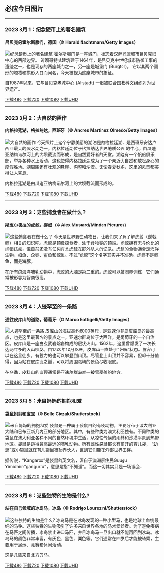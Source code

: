 ## 必应今日图片

---
### 2023 3月 1：纪念硬币上的著名建筑
#### 吕贝克的霍尔斯滕门，德国（© Harald Nachtmann/Getty Images）
![纪念硬币上的著名建筑](https://cn.bing.com/th?id=OHR.LuebeckCityGate_ZH-CN4618826141_800x480.jpg&rf=LaDigue_800x480.jpg "纪念硬币上的著名建筑")
霍尔斯滕门是一座城门，标志着汉萨同盟城市吕贝克旧中心的西部边界。 砖砌哥特式建筑建于1464年，是吕贝克中世纪城市防御工事的遗迹之一，也是现存的两座城门之一，另一座是城堡门 (Burgtor)。 它以其两个圆形的塔楼和拱形入口而闻名，今天被视为这座城市的象征。

自1987年以来，它与吕贝克老城中心 (Altstadt) 一起被联合国教科文组织列为世界遗产。

[下载480](https://cn.bing.com/th?id=OHR.LuebeckCityGate_ZH-CN4618826141_800x480.jpg&rf=LaDigue_800x480.jpg "吕贝克的霍尔斯滕门，德国")
[下载720](https://cn.bing.com/th?id=OHR.LuebeckCityGate_ZH-CN4618826141_1024x768.jpg&rf=LaDigue_1024x768.jpg "吕贝克的霍尔斯滕门，德国")
[下载1080](https://cn.bing.com/th?id=OHR.LuebeckCityGate_ZH-CN4618826141_1920x1080.jpg&rf=LaDigue_1920x1080.jpg "吕贝克的霍尔斯滕门，德国")
[下载UHD](https://cn.bing.com/th?id=OHR.LuebeckCityGate_ZH-CN4618826141_UHD.jpg&rf=LaDigue_UHD.jpg "吕贝克的霍尔斯滕门，德国")


---
### 2023 3月 2：大自然的画作
#### 内格拉廷湖，格拉纳达，西班牙（© Andres Martinez Olmedo/Getty Images）
![大自然的画作](https://cn.bing.com/th?id=OHR.NegratinSpain_ZH-CN5916944876_800x480.jpg&rf=LaDigue_800x480.jpg "大自然的画作")
今天照片上这个宁静美丽的湖泊是内格拉廷湖，是西班牙安达卢西亚最大的淡水湖之一。内格拉廷湖位于格拉纳达世界地质公园 的中心，由瓜迪亚纳梅诺尔河上的大坝截流而形成，是自然爱好者的天堂。湖边有一个帆船俱乐部，举办各种水上活动，这也使得内格拉廷湖成为了一个亲近大自然和放松身心的度假胜地。湖周围还有壮观的悬崖、沟壑和沙漠。无论春夏秋冬，这里的风景都美得让人窒息。

内格拉廷湖是由瓜迪亚纳梅诺尔河上的大坝截流而形成的。

[下载480](https://cn.bing.com/th?id=OHR.NegratinSpain_ZH-CN5916944876_800x480.jpg&rf=LaDigue_800x480.jpg "内格拉廷湖，格拉纳达，西班牙")
[下载720](https://cn.bing.com/th?id=OHR.NegratinSpain_ZH-CN5916944876_1024x768.jpg&rf=LaDigue_1024x768.jpg "内格拉廷湖，格拉纳达，西班牙")
[下载1080](https://cn.bing.com/th?id=OHR.NegratinSpain_ZH-CN5916944876_1920x1080.jpg&rf=LaDigue_1920x1080.jpg "内格拉廷湖，格拉纳达，西班牙")
[下载UHD](https://cn.bing.com/th?id=OHR.NegratinSpain_ZH-CN5916944876_UHD.jpg&rf=LaDigue_UHD.jpg "内格拉廷湖，格拉纳达，西班牙")


---
### 2023 3月 3：这些捕食者在做什么？
#### 斯皮尔德拉的虎鲸，挪威（© Alex Mustard/Minden Pictures）
![这些捕食者在做什么？](https://cn.bing.com/th?id=OHR.OrcaNorway_ZH-CN6101327628_800x480.jpg&rf=LaDigue_800x480.jpg "这些捕食者在做什么？")
今天是世界野生动物日，让我们来了解了解虎鲸（逆戟鲸）相关的知识吧。虎鲸是顶级掠食者，处于食物链的顶端。虎鲸拥有无与伦比的捕猎技能，但目前还没有任何有关虎鲸在野外杀人的记录。虎鲸的食物通常是海洋生物，如鱼、企鹅、鲨鱼和鲸鱼。不过“虎鲸”这个名字其实并不准确。虎鲸不是鲸鱼，而是海豚。

在所有的海洋哺乳动物中，虎鲸的大脑是第二重的。虎鲸可以被圈养训练，它们通常被形容为智商很高。

[下载480](https://cn.bing.com/th?id=OHR.OrcaNorway_ZH-CN6101327628_800x480.jpg&rf=LaDigue_800x480.jpg "斯皮尔德拉的虎鲸，挪威")
[下载720](https://cn.bing.com/th?id=OHR.OrcaNorway_ZH-CN6101327628_1024x768.jpg&rf=LaDigue_1024x768.jpg "斯皮尔德拉的虎鲸，挪威")
[下载1080](https://cn.bing.com/th?id=OHR.OrcaNorway_ZH-CN6101327628_1920x1080.jpg&rf=LaDigue_1920x1080.jpg "斯皮尔德拉的虎鲸，挪威")
[下载UHD](https://cn.bing.com/th?id=OHR.OrcaNorway_ZH-CN6101327628_UHD.jpg&rf=LaDigue_UHD.jpg "斯皮尔德拉的虎鲸，挪威")


---
### 2023 3月 4：人迹罕至的一条路
#### 通往皮库山的道路，葡萄牙（© Marco Bottigelli/Getty Images）
![人迹罕至的一条路](https://cn.bing.com/th?id=OHR.PicoVolcano_ZH-CN6865997792_800x480.jpg&rf=LaDigue_800x480.jpg "人迹罕至的一条路")
皮库山的海拔高约8000英尺，是亚速尔群岛皮库岛的最高点，也是这里最著名的景点之一。亚速尔群岛位于大西洋，是葡萄牙的一个自治区。皮库山是一座由玄武岩熔岩构成的层状火山。1562年，这里曾爆发了一次长达两年多的火山喷发。自1720年12月以来，皮库山一直处于“休眠”状态。游客可以在这里徒步，有毅力的也可以攀登到山顶。尽管登上山顶并不容易，但却十分值得，因为站在皮库山之巅，可以将周围岛屿的景色尽收眼底。

在冬季，皮科山的山顶通常是亚速尔群岛唯一被雪覆盖的地方。

[下载480](https://cn.bing.com/th?id=OHR.PicoVolcano_ZH-CN6865997792_800x480.jpg&rf=LaDigue_800x480.jpg "通往皮库山的道路，葡萄牙")
[下载720](https://cn.bing.com/th?id=OHR.PicoVolcano_ZH-CN6865997792_1024x768.jpg&rf=LaDigue_1024x768.jpg "通往皮库山的道路，葡萄牙")
[下载1080](https://cn.bing.com/th?id=OHR.PicoVolcano_ZH-CN6865997792_1920x1080.jpg&rf=LaDigue_1920x1080.jpg "通往皮库山的道路，葡萄牙")
[下载UHD](https://cn.bing.com/th?id=OHR.PicoVolcano_ZH-CN6865997792_UHD.jpg&rf=LaDigue_UHD.jpg "通往皮库山的道路，葡萄牙")


---
### 2023 3月 5：来自妈妈的拥抱和爱
#### 袋鼠妈妈和宝宝（© Belle Ciezak/Shutterstock）
![来自妈妈的拥抱和爱](https://cn.bing.com/th?id=OHR.HuggingKanga_ZH-CN1045131695_800x480.jpg&rf=LaDigue_800x480.jpg "来自妈妈的拥抱和爱")
袋鼠是一种属于袋鼠目的有袋动物，主要分布于澳大利亚大陆和巴布亚新几内亚的部分地区。其中，有些种类为澳大利亚独有。不同种类的袋鼠在澳大利亚各种不同的自然环境中生活，从凉性气候的雨林和沙漠平原到热带地区。袋鼠是跳得最高最远的哺乳动物。所有雌性袋鼠都长有前开的育儿袋， “幼崽”或小袋鼠就在育儿袋里被抚养长大，直到它们能在外部世界生存。

据传说，“Kangaroo”是袋鼠的英文名，源自于澳洲原住民Guugu Yimidhirr:“gangurru”，意思是指“不知道”。而这一切其实只是一场误会...

[下载480](https://cn.bing.com/th?id=OHR.HuggingKanga_ZH-CN1045131695_800x480.jpg&rf=LaDigue_800x480.jpg "袋鼠妈妈和宝宝")
[下载720](https://cn.bing.com/th?id=OHR.HuggingKanga_ZH-CN1045131695_1024x768.jpg&rf=LaDigue_1024x768.jpg "袋鼠妈妈和宝宝")
[下载1080](https://cn.bing.com/th?id=OHR.HuggingKanga_ZH-CN1045131695_1920x1080.jpg&rf=LaDigue_1920x1080.jpg "袋鼠妈妈和宝宝")
[下载UHD](https://cn.bing.com/th?id=OHR.HuggingKanga_ZH-CN1045131695_UHD.jpg&rf=LaDigue_UHD.jpg "袋鼠妈妈和宝宝")


---
### 2023 3月 6：这些独特的生物是什么?
#### 站在自己领域的冰岛马，冰岛（© Rodrigo Lourezini/Shutterstock）
![这些独特的生物是什么?](https://cn.bing.com/th?id=OHR.IcelandHorses_ZH-CN7213041152_800x480.jpg&rf=LaDigue_800x480.jpg "这些独特的生物是什么?")
冰岛马是在冰岛发现的一种小型马，也是地球上血统最纯的马种。这些独特的生物吸引了许多来自世界各地的马术爱好者。为了避免疾病在马匹之间传播，冰岛禁止进口马匹，并且冰岛马一旦出口就不能再回到冰岛。冰岛马的颜色非常丰富，有灰色、黑色、栗色等。它们通常在四岁后才能被骑乘，主要用于展示、竞赛和休闲活动。

这是几匹来自北方的马。

[下载480](https://cn.bing.com/th?id=OHR.IcelandHorses_ZH-CN7213041152_800x480.jpg&rf=LaDigue_800x480.jpg "站在自己领域的冰岛马，冰岛")
[下载720](https://cn.bing.com/th?id=OHR.IcelandHorses_ZH-CN7213041152_1024x768.jpg&rf=LaDigue_1024x768.jpg "站在自己领域的冰岛马，冰岛")
[下载1080](https://cn.bing.com/th?id=OHR.IcelandHorses_ZH-CN7213041152_1920x1080.jpg&rf=LaDigue_1920x1080.jpg "站在自己领域的冰岛马，冰岛")
[下载UHD](https://cn.bing.com/th?id=OHR.IcelandHorses_ZH-CN7213041152_UHD.jpg&rf=LaDigue_UHD.jpg "站在自己领域的冰岛马，冰岛")
